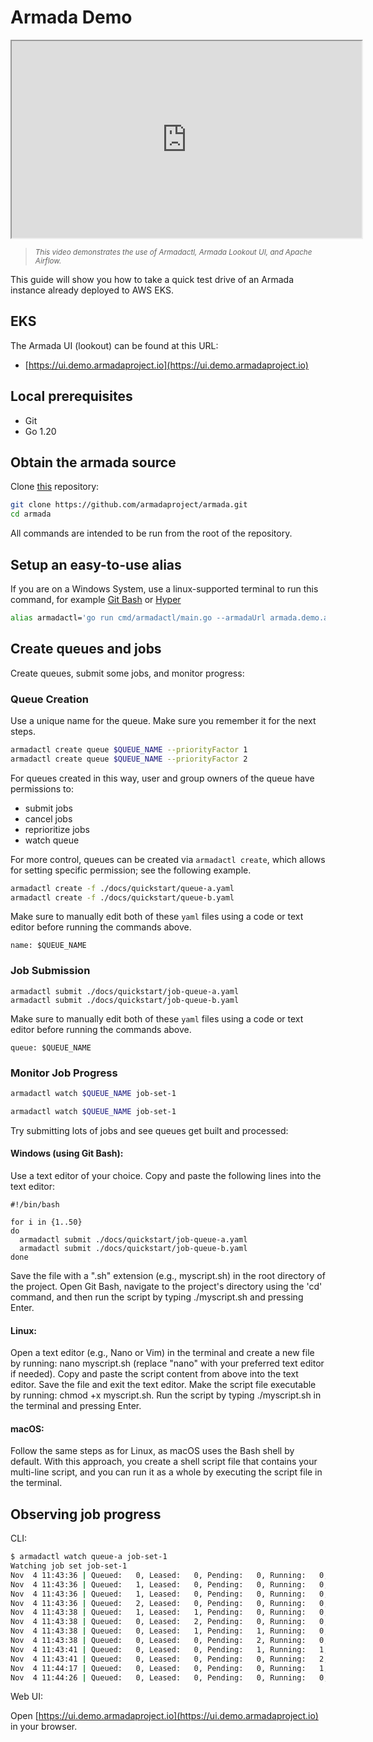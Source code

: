 # Armada Demo

<div class="responsive-video">
<iframe width="560" height="315" src="https://www.youtube.com/embed/l76yh1VjhaY" title="Armada demo video" allow="accelerometer; autoplay; clipboard-write; encrypted-media; gyroscope; picture-in-picture; web-share" allowfullscreen></iframe>
</div>

> <small><i>This video demonstrates the use of Armadactl, Armada Lookout UI, and Apache Airflow.</i></small>

This guide will show you how to take a quick test drive of an Armada
instance already deployed to AWS EKS.

## EKS

The Armada UI (lookout) can be found at this URL:

- [https://ui.demo.armadaproject.io](https://ui.demo.armadaproject.io)

## Local prerequisites

- Git
- Go 1.20

## Obtain the armada source
Clone [this](https://github.com/armadaproject/armada) repository:

```bash
git clone https://github.com/armadaproject/armada.git
cd armada
```

All commands are intended to be run from the root of the repository.

## Setup an easy-to-use alias
If you are on a Windows System, use a linux-supported terminal to run this command, for example [Git Bash](https://git-scm.com/downloads) or [Hyper](https://hyper.is/)
```bash
alias armadactl='go run cmd/armadactl/main.go --armadaUrl armada.demo.armadaproject.io:443'
```

## Create queues and jobs
Create queues, submit some jobs, and monitor progress:

### Queue Creation
Use a unique name for the queue. Make sure you remember it for the next steps.
```bash
armadactl create queue $QUEUE_NAME --priorityFactor 1
armadactl create queue $QUEUE_NAME --priorityFactor 2
```

For queues created in this way, user and group owners of the queue have permissions to:
- submit jobs
- cancel jobs
- reprioritize jobs
- watch queue

For more control, queues can be created via `armadactl create`, which allows for setting specific permission; see the following example.

```bash
armadactl create -f ./docs/quickstart/queue-a.yaml
armadactl create -f ./docs/quickstart/queue-b.yaml
```

Make sure to manually edit both of these `yaml` files using a code or text editor before running the commands above.

```
name: $QUEUE_NAME
```

### Job Submission
```
armadactl submit ./docs/quickstart/job-queue-a.yaml
armadactl submit ./docs/quickstart/job-queue-b.yaml
```

Make sure to manually edit both of these `yaml` files using a code or text editor before running the commands above.
```
queue: $QUEUE_NAME
```

### Monitor Job Progress

```bash
armadactl watch $QUEUE_NAME job-set-1
```
```bash
armadactl watch $QUEUE_NAME job-set-1
```

Try submitting lots of jobs and see queues get built and processed:

#### Windows (using Git Bash):

Use a text editor of your choice.
Copy and paste the following lines into the text editor:
```
#!/bin/bash

for i in {1..50}
do
  armadactl submit ./docs/quickstart/job-queue-a.yaml
  armadactl submit ./docs/quickstart/job-queue-b.yaml
done
```
Save the file with a ".sh" extension (e.g., myscript.sh) in the root directory of the project.
Open Git Bash, navigate to the project's directory using the 'cd' command, and then run the script by typing ./myscript.sh and pressing Enter.

#### Linux:

Open a text editor (e.g., Nano or Vim) in the terminal and create a new file by running: nano myscript.sh (replace "nano" with your preferred text editor if needed).
Copy and paste the script content from above into the text editor.
Save the file and exit the text editor.
Make the script file executable by running: chmod +x myscript.sh.
Run the script by typing ./myscript.sh in the terminal and pressing Enter.

#### macOS:

Follow the same steps as for Linux, as macOS uses the Bash shell by default.
With this approach, you create a shell script file that contains your multi-line script, and you can run it as a whole by executing the script file in the terminal.

## Observing job progress

CLI:

```bash
$ armadactl watch queue-a job-set-1
Watching job set job-set-1
Nov  4 11:43:36 | Queued:   0, Leased:   0, Pending:   0, Running:   0, Succeeded:   0, Failed:   0, Cancelled:   0 | event: *api.JobSubmittedEvent, job id: 01drv3mey2mzmayf50631tzp9m
Nov  4 11:43:36 | Queued:   1, Leased:   0, Pending:   0, Running:   0, Succeeded:   0, Failed:   0, Cancelled:   0 | event: *api.JobQueuedEvent, job id: 01drv3mey2mzmayf50631tzp9m
Nov  4 11:43:36 | Queued:   1, Leased:   0, Pending:   0, Running:   0, Succeeded:   0, Failed:   0, Cancelled:   0 | event: *api.JobSubmittedEvent, job id: 01drv3mf7b6fd1rraeq1f554fn
Nov  4 11:43:36 | Queued:   2, Leased:   0, Pending:   0, Running:   0, Succeeded:   0, Failed:   0, Cancelled:   0 | event: *api.JobQueuedEvent, job id: 01drv3mf7b6fd1rraeq1f554fn
Nov  4 11:43:38 | Queued:   1, Leased:   1, Pending:   0, Running:   0, Succeeded:   0, Failed:   0, Cancelled:   0 | event: *api.JobLeasedEvent, job id: 01drv3mey2mzmayf50631tzp9m
Nov  4 11:43:38 | Queued:   0, Leased:   2, Pending:   0, Running:   0, Succeeded:   0, Failed:   0, Cancelled:   0 | event: *api.JobLeasedEvent, job id: 01drv3mf7b6fd1rraeq1f554fn
Nov  4 11:43:38 | Queued:   0, Leased:   1, Pending:   1, Running:   0, Succeeded:   0, Failed:   0, Cancelled:   0 | event: *api.JobPendingEvent, job id: 01drv3mey2mzmayf50631tzp9m
Nov  4 11:43:38 | Queued:   0, Leased:   0, Pending:   2, Running:   0, Succeeded:   0, Failed:   0, Cancelled:   0 | event: *api.JobPendingEvent, job id: 01drv3mf7b6fd1rraeq1f554fn
Nov  4 11:43:41 | Queued:   0, Leased:   0, Pending:   1, Running:   1, Succeeded:   0, Failed:   0, Cancelled:   0 | event: *api.JobRunningEvent, job id: 01drv3mf7b6fd1rraeq1f554fn
Nov  4 11:43:41 | Queued:   0, Leased:   0, Pending:   0, Running:   2, Succeeded:   0, Failed:   0, Cancelled:   0 | event: *api.JobRunningEvent, job id: 01drv3mey2mzmayf50631tzp9m
Nov  4 11:44:17 | Queued:   0, Leased:   0, Pending:   0, Running:   1, Succeeded:   1, Failed:   0, Cancelled:   0 | event: *api.JobSucceededEvent, job id: 01drv3mf7b6fd1rraeq1f554fn
Nov  4 11:44:26 | Queued:   0, Leased:   0, Pending:   0, Running:   0, Succeeded:   2, Failed:   0, Cancelled:   0 | event: *api.JobSucceededEvent, job id: 01drv3mey2mzmayf50631tzp9m
```

Web UI:

Open [https://ui.demo.armadaproject.io](https://ui.demo.armadaproject.io) in your browser.

